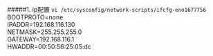 #####1. ip配置
`vi /etc/sysconfig/network-scripts/ifcfg-eno1677756`  
BOOTPROTO=none  
IPADDR=192.168.116.130  
NETMASK=255.255.255.0  
GATEWAY=192.168.116.1  
HWADDR=00:50:56:25:05:dc  

